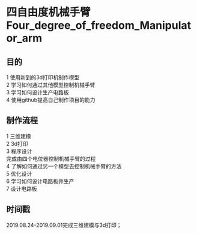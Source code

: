 # 四自由度机械手臂Four_degree_of_freedom_Manipulator_arm
## 目的
1 使用新到的3d打印机制作模型<br>
2 学习如何通过其他模型控制机械手臂<br>
3 学习如何设计生产电路板<br>
4 使用github提高自己制作项目的能力<br>
## 制作流程
1 三维建模<br>
2 3d打印<br>
3 程序设计<br>
完成由四个电位器控制机械手臂的过程<br>
4 了解如何通过另一个模型去控制机械手臂的方法<br>
5 优化设计<br>
6 学习如何设计电路板并生产<br>
7 设计电路板<br>
## 时间戳
2019.08.24-2019.09.01完成三维建模与3d打印；<br>
